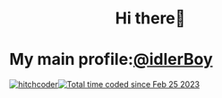 
<h1 align="center">Hi there👋</h1>
<h1>My main profile:<a href="https://github.com/idlerboy">@idlerBoy</h1>
<img src="https://komarev.com/ghpvc/?username=hitchcoder&label=Profile%20views&color=0e75b6&style=flat" alt="hitchcoder" /><a href="https://wakatime.com/@50dd340e-7727-496a-be1a-a1a264aa9202"><img src="https://wakatime.com/badge/user/50dd340e-7727-496a-be1a-a1a264aa9202.svg" alt="Total time coded since Feb 25 2023" /></a>
